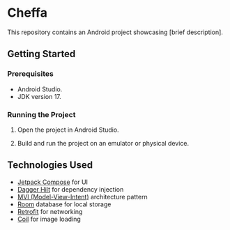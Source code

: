# Cheffa

This repository contains an Android project showcasing [brief description].

## Getting Started

### Prerequisites

- Android Studio.
- JDK version 17.

### Running the Project

1. Open the project in Android Studio.

2. Build and run the project on an emulator or physical device.

## Technologies Used

- [Jetpack Compose](https://developer.android.com/jetpack/compose) for UI
- [Dagger Hilt](https://dagger.dev/hilt/) for dependency injection
- [MVI (Model-View-Intent)](https://www.raywenderlich.com/817602-mvi-architecture-for-android-tutorial-getting-started) architecture pattern
- [Room](https://developer.android.com/jetpack/androidx/releases/room) database for local storage
- [Retrofit](https://square.github.io/retrofit/) for networking
- [Coil](https://coil-kt.github.io/coil/) for image loading


